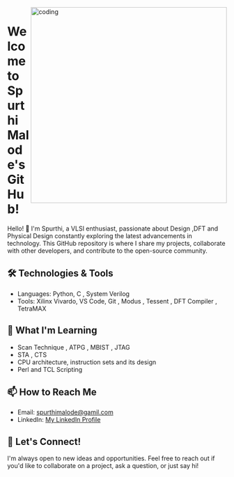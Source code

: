 <div >
 <img align="right" alt="coding" width="450" src="https://mir-s3-cdn-cf.behance.net/project_modules/disp/601014116770475.6068beff4640a.gif">
</div>

# Welcome to Spurthi Malode's GitHub!

Hello! 👋 I'm Spurthi, a VLSI enthusiast,  passionate about Design ,DFT and Physical Design constantly exploring the latest advancements in technology. This GitHub repository is where I share my projects, collaborate with other developers, and contribute to the open-source community. 

## 🛠️ Technologies & Tools

- Languages: Python, C , System Verilog 
- Tools: Xilinx Vivardo, VS Code, Git , Modus , Tessent , DFT Compiler , TetraMAX

## 🌱 What I'm Learning
- Scan Technique , ATPG , MBIST , JTAG
- STA , CTS 
- CPU architecture, instruction sets and its design
- Perl and TCL Scripting

## 📫 How to Reach Me

- Email: [spurthimalode@gamil.com](mailto:your.email@example.com)
- LinkedIn: [My LinkedIn Profile](www.linkedin.com/in/spurthi-malode-3b4147244)

## 💬 Let's Connect!

I'm always open to new ideas and opportunities. Feel free to reach out if you'd like to collaborate on a project, ask a question, or just say hi!
